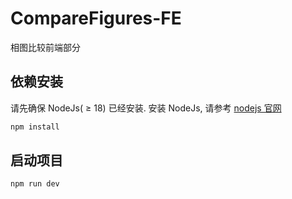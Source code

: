 # CompareFigures-FE
相图比较前端部分

## 依赖安装
请先确保 NodeJs( ≥ 18) 已经安装. 安装 NodeJs, 请参考 [nodejs 官网](https://nodejs.org/en/download/)
```bash
npm install
```
## 启动项目
```bash
npm run dev
```
